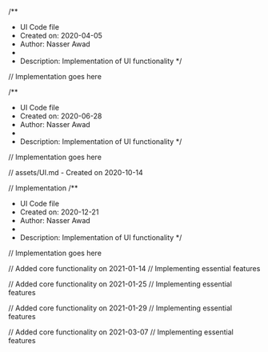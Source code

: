 /**
 * UI Code file
 * Created on: 2020-04-05
 * Author: Nasser Awad
 *
 * Description: Implementation of UI functionality
 */
 
// Implementation goes here

/**
 * UI Code file
 * Created on: 2020-06-28
 * Author: Nasser Awad
 *
 * Description: Implementation of UI functionality
 */
 
// Implementation goes here

// assets/UI.md - Created on 2020-10-14

// Implementation
/**
 * UI Code file
 * Created on: 2020-12-21
 * Author: Nasser Awad
 *
 * Description: Implementation of UI functionality
 */
 
// Implementation goes here


// Added core functionality on 2021-01-14
// Implementing essential features

// Added core functionality on 2021-01-25
// Implementing essential features

// Added core functionality on 2021-01-29
// Implementing essential features

// Added core functionality on 2021-03-07
// Implementing essential features
